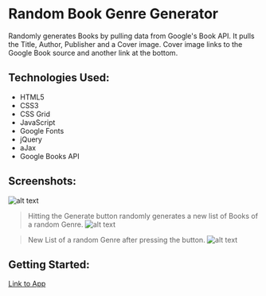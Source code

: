 # **Random Book Genre Generator**
Randomly generates Books by pulling data from Google's Book API. It pulls the Title, Author, Publisher and a Cover image. Cover image links to the Google Book source and another link at the bottom.

## Technologies Used:
- HTML5
- CSS3
- CSS Grid
- JavaScript
- Google Fonts
- jQuery
- aJax
- Google Books API

## Screenshots:
![alt text](https://i.imgur.com/lU3LxaX.png)
> Hitting the Generate button randomly generates a new list of Books of a random Genre.
![alt text](https://i.imgur.com/EH8Cr9O.png)

> New List of a random Genre after pressing the button.
![alt text](https://i.imgur.com/sPUcNRq.png)


## Getting Started:
[Link to App](https://resplendent-semifreddo-3124d4.netlify.app/)